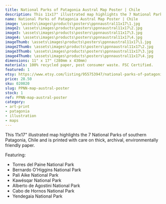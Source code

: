 ```yaml
---
title: National Parks of Patagonia Austral Map Poster | Chile
description: This 11x17" illustrated map highlights the 7 National Parks of southern Patagonia, Chile and is printed with care on thick, archival, environmentally friendly paper.
name: National Parks of Patagonia Austral Map Poster | Chile
image: \assets\images\products\posters\ppnnaustral11x17\1.jpg
image2: \assets\images\products\posters\ppnnaustral11x17\2.jpg
image3: \assets\images\products\posters\ppnnaustral11x17\3.jpg
image4: \assets\images\products\posters\ppnnaustral11x17\4.jpg
imageThumb: \assets\images\products\posters\ppnnaustral11x17\1.jpg
image2Thumb: \assets\images\products\posters\ppnnaustral11x17\2.jpg
image3Thumb: \assets\images\products\posters\ppnnaustral11x17\3.jpg
image4Thumb: \assets\images\products\posters\ppnnaustral11x17\4.jpg
dimensions: 11" x 17" (280mm x 430mm)
materials: 100% recycled paper, post consumer waste. FSC Certified.
featured: 1
etsy: https://www.etsy.com/listing/955753947/national-parks-of-patagonia-austral-map?ref=listing_published_alert
price: 28.50
sku: 020020
slug: PPNN-map-austral-poster
stock: 1
ref: PPNN-map-austral-poster
category:
- art-print
- patagonia
- illustration
- maps
---
```

This 11x17" illustrated map highlights the 7 National Parks of southern Patagonia, Chile and is printed with care on thick, archival, environmentally friendly paper.

Featuring:
- Torres del Paine National Park
- Bernardo O'Higgins National Park
- Pali Aike National Park
- Kawésqar National Park
- Alberto de Agostini National Park
- Cabo de Hornos National Park
- Yendegaia National Park
